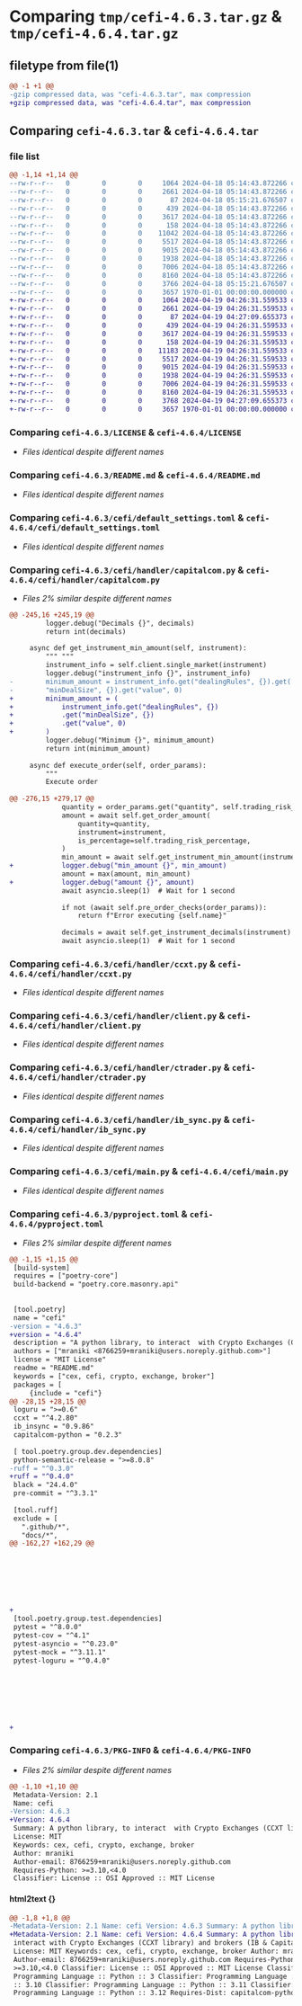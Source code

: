 # Comparing `tmp/cefi-4.6.3.tar.gz` & `tmp/cefi-4.6.4.tar.gz`

## filetype from file(1)

```diff
@@ -1 +1 @@
-gzip compressed data, was "cefi-4.6.3.tar", max compression
+gzip compressed data, was "cefi-4.6.4.tar", max compression
```

## Comparing `cefi-4.6.3.tar` & `cefi-4.6.4.tar`

### file list

```diff
@@ -1,14 +1,14 @@
--rw-r--r--   0        0        0     1064 2024-04-18 05:14:43.872266 cefi-4.6.3/LICENSE
--rw-r--r--   0        0        0     2661 2024-04-18 05:14:43.872266 cefi-4.6.3/README.md
--rw-r--r--   0        0        0       87 2024-04-18 05:15:21.676507 cefi-4.6.3/cefi/__init__.py
--rw-r--r--   0        0        0      439 2024-04-18 05:14:43.872266 cefi-4.6.3/cefi/config.py
--rw-r--r--   0        0        0     3617 2024-04-18 05:14:43.872266 cefi-4.6.3/cefi/default_settings.toml
--rw-r--r--   0        0        0      158 2024-04-18 05:14:43.872266 cefi-4.6.3/cefi/handler/__init__.py
--rw-r--r--   0        0        0    11042 2024-04-18 05:14:43.872266 cefi-4.6.3/cefi/handler/capitalcom.py
--rw-r--r--   0        0        0     5517 2024-04-18 05:14:43.872266 cefi-4.6.3/cefi/handler/ccxt.py
--rw-r--r--   0        0        0     9015 2024-04-18 05:14:43.872266 cefi-4.6.3/cefi/handler/client.py
--rw-r--r--   0        0        0     1938 2024-04-18 05:14:43.872266 cefi-4.6.3/cefi/handler/ctrader.py
--rw-r--r--   0        0        0     7006 2024-04-18 05:14:43.872266 cefi-4.6.3/cefi/handler/ib_sync.py
--rw-r--r--   0        0        0     8160 2024-04-18 05:14:43.872266 cefi-4.6.3/cefi/main.py
--rw-r--r--   0        0        0     3766 2024-04-18 05:15:21.676507 cefi-4.6.3/pyproject.toml
--rw-r--r--   0        0        0     3657 1970-01-01 00:00:00.000000 cefi-4.6.3/PKG-INFO
+-rw-r--r--   0        0        0     1064 2024-04-19 04:26:31.559533 cefi-4.6.4/LICENSE
+-rw-r--r--   0        0        0     2661 2024-04-19 04:26:31.559533 cefi-4.6.4/README.md
+-rw-r--r--   0        0        0       87 2024-04-19 04:27:09.655373 cefi-4.6.4/cefi/__init__.py
+-rw-r--r--   0        0        0      439 2024-04-19 04:26:31.559533 cefi-4.6.4/cefi/config.py
+-rw-r--r--   0        0        0     3617 2024-04-19 04:26:31.559533 cefi-4.6.4/cefi/default_settings.toml
+-rw-r--r--   0        0        0      158 2024-04-19 04:26:31.559533 cefi-4.6.4/cefi/handler/__init__.py
+-rw-r--r--   0        0        0    11183 2024-04-19 04:26:31.559533 cefi-4.6.4/cefi/handler/capitalcom.py
+-rw-r--r--   0        0        0     5517 2024-04-19 04:26:31.559533 cefi-4.6.4/cefi/handler/ccxt.py
+-rw-r--r--   0        0        0     9015 2024-04-19 04:26:31.559533 cefi-4.6.4/cefi/handler/client.py
+-rw-r--r--   0        0        0     1938 2024-04-19 04:26:31.559533 cefi-4.6.4/cefi/handler/ctrader.py
+-rw-r--r--   0        0        0     7006 2024-04-19 04:26:31.559533 cefi-4.6.4/cefi/handler/ib_sync.py
+-rw-r--r--   0        0        0     8160 2024-04-19 04:26:31.559533 cefi-4.6.4/cefi/main.py
+-rw-r--r--   0        0        0     3768 2024-04-19 04:27:09.655373 cefi-4.6.4/pyproject.toml
+-rw-r--r--   0        0        0     3657 1970-01-01 00:00:00.000000 cefi-4.6.4/PKG-INFO
```

### Comparing `cefi-4.6.3/LICENSE` & `cefi-4.6.4/LICENSE`

 * *Files identical despite different names*

### Comparing `cefi-4.6.3/README.md` & `cefi-4.6.4/README.md`

 * *Files identical despite different names*

### Comparing `cefi-4.6.3/cefi/default_settings.toml` & `cefi-4.6.4/cefi/default_settings.toml`

 * *Files identical despite different names*

### Comparing `cefi-4.6.3/cefi/handler/capitalcom.py` & `cefi-4.6.4/cefi/handler/capitalcom.py`

 * *Files 2% similar despite different names*

```diff
@@ -245,16 +245,19 @@
         logger.debug("Decimals {}", decimals)
         return int(decimals)
 
     async def get_instrument_min_amount(self, instrument):
         """ """
         instrument_info = self.client.single_market(instrument)
         logger.debug("instrument_info {}", instrument_info)
-        minimum_amount = instrument_info.get("dealingRules", {}).get(
-        "minDealSize", {}).get("value", 0)
+        minimum_amount = (
+            instrument_info.get("dealingRules", {})
+            .get("minDealSize", {})
+            .get("value", 0)
+        )
         logger.debug("Minimum {}", minimum_amount)
         return int(minimum_amount)
 
     async def execute_order(self, order_params):
         """
         Execute order
 
@@ -276,15 +279,17 @@
             quantity = order_params.get("quantity", self.trading_risk_amount)
             amount = await self.get_order_amount(
                 quantity=quantity,
                 instrument=instrument,
                 is_percentage=self.trading_risk_percentage,
             )
             min_amount = await self.get_instrument_min_amount(instrument)
+            logger.debug("min_amount {}", min_amount)
             amount = max(amount, min_amount)
+            logger.debug("amount {}", amount)
             await asyncio.sleep(1)  # Wait for 1 second
 
             if not (await self.pre_order_checks(order_params)):
                 return f"Error executing {self.name}"
 
             decimals = await self.get_instrument_decimals(instrument)
             await asyncio.sleep(1)  # Wait for 1 second
```

### Comparing `cefi-4.6.3/cefi/handler/ccxt.py` & `cefi-4.6.4/cefi/handler/ccxt.py`

 * *Files identical despite different names*

### Comparing `cefi-4.6.3/cefi/handler/client.py` & `cefi-4.6.4/cefi/handler/client.py`

 * *Files identical despite different names*

### Comparing `cefi-4.6.3/cefi/handler/ctrader.py` & `cefi-4.6.4/cefi/handler/ctrader.py`

 * *Files identical despite different names*

### Comparing `cefi-4.6.3/cefi/handler/ib_sync.py` & `cefi-4.6.4/cefi/handler/ib_sync.py`

 * *Files identical despite different names*

### Comparing `cefi-4.6.3/cefi/main.py` & `cefi-4.6.4/cefi/main.py`

 * *Files identical despite different names*

### Comparing `cefi-4.6.3/pyproject.toml` & `cefi-4.6.4/pyproject.toml`

 * *Files 2% similar despite different names*

```diff
@@ -1,15 +1,15 @@
 [build-system]
 requires = ["poetry-core"]
 build-backend = "poetry.core.masonry.api"
 
 
 [tool.poetry]
 name = "cefi"
-version = "4.6.3"
+version = "4.6.4"
 description = "A python library, to interact  with Crypto Exchanges (CCXT library) and brokers (IB & Capital.com)"
 authors = ["mraniki <8766259+mraniki@users.noreply.github.com>"]
 license = "MIT License"
 readme = "README.md"
 keywords = ["cex, cefi, crypto, exchange, broker"]
 packages = [
     {include = "cefi"}
@@ -28,15 +28,15 @@
 loguru = ">=0.6"
 ccxt = "^4.2.80"
 ib_insync = "0.9.86"
 capitalcom-python = "0.2.3"
 
 [ tool.poetry.group.dev.dependencies]
 python-semantic-release = ">=8.0.8"
-ruff = "^0.3.0"
+ruff = "^0.4.0"
 black = "24.4.0"
 pre-commit = "^3.3.1"
 
 [tool.ruff]
 exclude = [
   ".github/*",
   "docs/*",
@@ -162,27 +162,29 @@
 
 
 
 
 
 
 
+
 [tool.poetry.group.test.dependencies]
 pytest = "^8.0.0"
 pytest-cov = "^4.1"
 pytest-asyncio = "^0.23.0"
 pytest-mock = "^3.11.1"
 pytest-loguru = "^0.4.0"
 
 
 
 
 
 
 
+
```

### Comparing `cefi-4.6.3/PKG-INFO` & `cefi-4.6.4/PKG-INFO`

 * *Files 2% similar despite different names*

```diff
@@ -1,10 +1,10 @@
 Metadata-Version: 2.1
 Name: cefi
-Version: 4.6.3
+Version: 4.6.4
 Summary: A python library, to interact  with Crypto Exchanges (CCXT library) and brokers (IB & Capital.com)
 License: MIT
 Keywords: cex, cefi, crypto, exchange, broker
 Author: mraniki
 Author-email: 8766259+mraniki@users.noreply.github.com
 Requires-Python: >=3.10,<4.0
 Classifier: License :: OSI Approved :: MIT License
```

#### html2text {}

```diff
@@ -1,8 +1,8 @@
-Metadata-Version: 2.1 Name: cefi Version: 4.6.3 Summary: A python library, to
+Metadata-Version: 2.1 Name: cefi Version: 4.6.4 Summary: A python library, to
 interact with Crypto Exchanges (CCXT library) and brokers (IB & Capital.com)
 License: MIT Keywords: cex, cefi, crypto, exchange, broker Author: mraniki
 Author-email: 8766259+mraniki@users.noreply.github.com Requires-Python:
 >=3.10,<4.0 Classifier: License :: OSI Approved :: MIT License Classifier:
 Programming Language :: Python :: 3 Classifier: Programming Language :: Python
 :: 3.10 Classifier: Programming Language :: Python :: 3.11 Classifier:
 Programming Language :: Python :: 3.12 Requires-Dist: capitalcom-python
```

